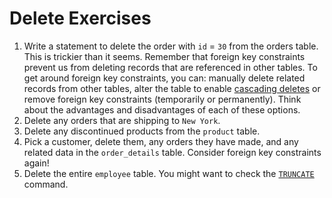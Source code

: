# Delete Exercises

1. Write a statement to delete the order with `id` = `30` from the orders table. This is trickier than it seems. Remember that foreign key constraints prevent us from deleting records that are referenced in other tables. To get around foreign key constraints, you can: manually delete related records from other tables, alter the table to enable [cascading deletes](https://www.postgresqltutorial.com/postgresql-tutorial/postgresql-foreign-key/) or remove foreign key constraints (temporarily or permanently). Think about the advantages and disadvantages of each of these options. 
2. Delete any orders that are shipping to `New York`.
3. Delete any discontinued products from the `product` table.
4. Pick a customer, delete them, any orders they have made, and any related data in the `order_details` table. Consider foreign key constraints again!
5. Delete the entire `employee` table. You might want to check the [`TRUNCATE`](https://www.postgresql.org/docs/current/sql-truncate.html) command.
